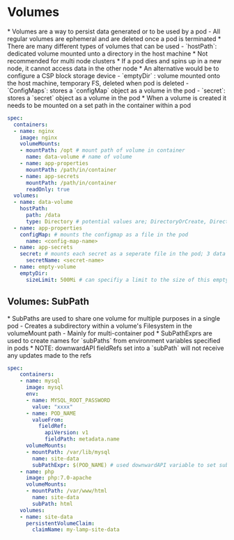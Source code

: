 <h1>Volumes</h1>
* Volumes are a way to persist data generated or to be used by a pod
  - All regular volumes are ephemeral and are deleted once a pod is terminated
* There are many different types of volumes that can be used
  - `hostPath`: dedicated volume mounted unto a directory in the host machine
    * Not recommended for multi node clusters
    * If a pod dies and spins up in a new node, it cannot access data in the other node
    * An alternative would be to configure a CSP block storage device
  - `emptyDir` : volume mounted onto the host machine, temporary FS, deleted when pod is deleted
  - `ConfigMaps`: stores a `configMap` object as a volume in the pod
  - `secret`: stores a `secret` object as a volume in the pod
* When a volume is created it needs to be mounted on a set path in the container within a pod

```yml
spec:
  containers:
  - name: nginx
    image: nginx
    volumeMounts:
    - mountPath: /opt # mount path of volume in container
      name: data-volume # name of volume
    - name: app-properties
      mountPath: /path/in/container
    - name: app-secrets
      mountPath: /path/in/container
      readOnly: true
  volumes:
  - name: data-volume 
    hostPath:
      path: /data
      type: Directory # potential values are; DirectoryOrCreate, Directory, FileorCreate, File, Socket, CharDevice, BlockDevice
  - name: app-properties
    configMap: # mounts the configmap as a file in the pod
      name: <config-map-name>
  - name: app-secrets
    secret: # mounts each secret as a seperate file in the pod; 3 data attributes = 3 files
      secretName: <secret-name>
  - name: empty-volume
    emptyDir:
      sizeLimit: 500Mi # can specifiy a limit to the size of this empty directory
```

<h2>Volumes: SubPath</h2>
* SubPaths are used to share one volume for multiple purposes in a single pod
  - Creates a subdirectory within a volume's Filesystem in the volumeMount path
  - Mainly for multi-container pod
* SubPathExprs are used to create names for `subPaths` from environment variables specified in pods
* NOTE: downwardAPI fieldRefs set into a `subPath` will not receive any updates made to the refs

```yml
spec:
    containers:
    - name: mysql
      image: mysql
      env:
      - name: MYSQL_ROOT_PASSWORD
        value: "xxxx"
      - name: POD_NAME
        valueFrom:
          fieldRef:
            apiVersion: v1
            fieldPath: metadata.name
      volumeMounts:
      - mountPath: /var/lib/mysql
        name: site-data
        subPathExpr: $(POD_NAME) # used downwardAPI variable to set subPath
    - name: php
      image: php:7.0-apache
      volumeMounts:
      - mountPath: /var/www/html
        name: site-data
        subPath: html
    volumes:
    - name: site-data
      persistentVolumeClaim:
        claimName: my-lamp-site-data
```

